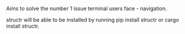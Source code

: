 Aims to solve the number 1 issue terminal users face - navigation.

structr will be able to be installed by running pip install structr or cargo install structr.
